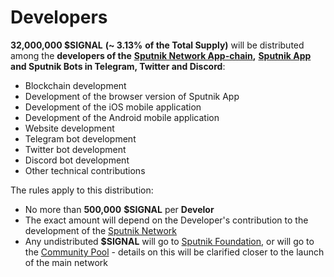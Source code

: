 # Developers

**32,000,000 $SIGNAL** **(\~ 3.13%** **of the Total Supply)** will be distributed among the **developers of the** [**Sputnik Network App-chain**](../../../sputnik-network-app-chain/)**,** [**Sputnik App**](../../../glossary-of-terms-and-scheme/sputnik-app.md) **and Sputnik Bots in Telegram, Twitter and Discord**:

* Blockchain development
* Development of the browser version of Sputnik App
* Development of the iOS mobile application
* Development of the Android mobile application
* Website development
* Telegram bot development
* Twitter bot development
* Discord bot development
* Other technical contributions

The rules apply to this distribution:&#x20;

* No more than **500,000** **$SIGNAL** per **Develor**&#x20;
* The exact amount will depend on the Developer's contribution to the development of the [Sputnik Network](../../../sputnik-network-app-chain/)&#x20;
* Any undistributed **$SIGNAL** will go to [Sputnik Foundation](../../../sputnik-foundation.md), or will go to the [Community Pool](../creating-pools/community-pool.md) - details on this will be clarified closer to the launch of the main network
